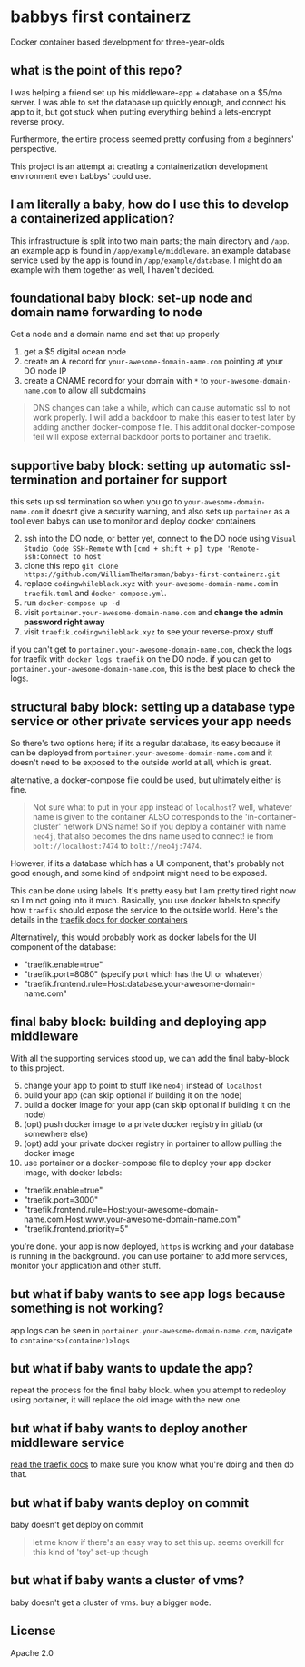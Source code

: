 # babbys first containerz

Docker container based development for three-year-olds

## what is the point of this repo?

I was helping a friend set up his middleware-app + database on a $5/mo server. I was able to set the database up quickly 
enough, and connect his app to it, but got stuck when putting everything behind a lets-encrypt reverse proxy.

Furthermore, the entire process seemed pretty confusing from a beginners' perspective.
 
This project is an attempt at creating a containerization development environment even babbys' could use.

## I am literally a baby, how do I use this to develop a containerized application?

This infrastructure is split into two main parts; the main directory and `/app`. an example app is found in 
`/app/example/middleware`. an example database service used by the app is found in `/app/example/database`. I might do an example with them together as well, I haven't decided.

## foundational baby block: set-up node and domain name forwarding to node 

Get a node and a domain name and set that up properly

1. get a $5 digital ocean node
2. create an A record for `your-awesome-domain-name.com` pointing at your DO node IP
3. create a CNAME record for your domain with `*` to `your-awesome-domain-name.com` to allow all subdomains

> DNS changes can take a while, which can cause automatic ssl to not work properly. I will add a backdoor to make this easier to test later by adding another docker-compose file. This additional docker-compose feil will expose external backdoor ports to portainer and traefik.

## supportive baby block: setting up automatic ssl-termination and portainer for support

this sets up ssl termination so when you go to `your-awesome-domain-name.com` it doesnt give a security warning, and
also sets up `portainer` as a tool even babys can use to monitor and deploy docker containers

2. ssh into the DO node, or better yet, connect to the DO node using `Visual Studio Code SSH-Remote` with `[cmd + shift + p] type 'Remote-ssh:Connect to host'`
3. clone this repo `git clone https://github.com/WilliamTheMarsman/babys-first-containerz.git`
4. replace `codingwhileblack.xyz` with `your-awesome-domain-name.com` in `traefik.toml` and `docker-compose.yml`.
7. run `docker-compose up -d`
8. visit `portainer.your-awesome-domain-name.com` and **change the admin password right away**
9. visit `traefik.codingwhileblack.xyz` to see your reverse-proxy stuff

if you can't get to `portainer.your-awesome-domain-name.com`, check the logs for traefik with `docker logs traefik` on the DO node. if you can get to `portainer.your-awesome-domain-name.com`, this is the best place to check the logs.

## structural baby block: setting up a database type service or other private services your app needs

So there's two options here; if its a regular database, its easy because it can be deployed from 
`portainer.your-awesome-domain-name.com` and it doesn't need to be exposed to the outside world at all, which is great.

alternative, a docker-compose file could be used, but ultimately either is fine.

> Not sure what to put in your app instead of `localhost`? well, whatever name is given to the container ALSO 
corresponds to the 'in-container-cluster' network DNS name! So if you deploy a container with name `neo4j`, that
also becomes the dns name used to connect! ie from `bolt://localhost:7474` to `bolt://neo4j:7474`.

However, if its a database which has a UI component, that's probably not good enough, and some kind of endpoint might
need to be exposed.

This can be done using labels. It's pretty easy but I am pretty tired right now so I'm not going into it much.
Basically, you use docker labels to specify how `traefik` should expose the service to the outside world. Here's
the details in the [traefik docs for docker containers](https://docs.traefik.io/configuration/backends/docker/#on-containers)

Alternatively, this would probably work as docker labels for the UI component of the database:

- "traefik.enable=true"
- "traefik.port=8080" (specify port which has the UI or whatever)
- "traefik.frontend.rule=Host:database.your-awesome-domain-name.com"

## final baby block: building and deploying app middleware

With all the supporting services stood up, we can add the final baby-block to this project.

5. change your app to point to stuff like `neo4j` instead of `localhost`
1. build your app (can skip optional if building it on the node)
2. build a docker image for your app (can skip optional if building it on the node)
3. (opt) push docker image to a private docker registry in gitlab (or somewhere else)
4. (opt) add your private docker registry in portainer to allow pulling the docker image
5. use portainer or a docker-compose file to deploy your app docker image, with docker labels:
  - "traefik.enable=true"
  - "traefik.port=3000"
  - "traefik.frontend.rule=Host:your-awesome-domain-name.com,Host:www.your-awesome-domain-name.com" 
  - "traefik.frontend.priority=5" 

you're done. your app is now deployed, `https` is working and your database is running in the background. you can use portainer to add more services, monitor your application and other stuff.

## but what if baby wants to see app logs because something is not working?

app logs can be seen in `portainer.your-awesome-domain-name.com`, navigate to `containers>(container)>logs`

## but what if baby wants to update the app?

repeat the process for the final baby block. when you attempt to redeploy using portainer, it will replace the old image with the new one.

## but what if baby wants to deploy another middleware service

[read the traefik docs](https://docs.traefik.io/configuration/backends/docker/#on-containers) to make sure you know what you're doing and then do that.

## but what if baby wants deploy on commit

baby doesn't get deploy on commit

> let me know if there's an easy way to set this up. seems overkill for this kind of 'toy' set-up though

## but what if baby wants a cluster of vms?

baby doesn't get a cluster of vms. buy a bigger node.

## License

Apache 2.0
